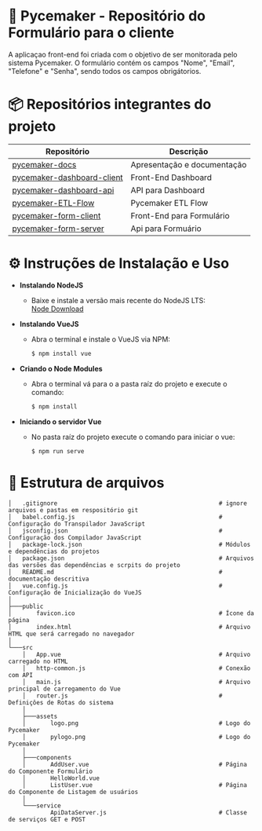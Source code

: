 #  🐍 Pycemaker - Repositório do Formulário para o cliente 

A aplicaçao front-end foi criada com o objetivo de ser monitorada pelo sistema Pycemaker. O formulário contém os campos "Nome", "Email", "Telefone" e "Senha", sendo todos os campos obrigátorios. 

# 📦 Repositórios integrantes do projeto

| Repositório                                                                                   | Descrição                   |
| --------------------------------------------------------------------------------------------- | --------------------------- |
| [pycemaker-docs](https://github.com/pycemaker/pycemaker-docs)                                 | Apresentação e documentação |
| [pycemaker-dashboard-client](https://github.com/pycemaker/pycemaker-dashboard-client)         | Front-End Dashboard         |
| [pycemaker-dashboard-api](https://github.com/pycemaker/pycemaker-dashboard-api)               | API para Dashboard          |
| [pycemaker-ETL-Flow](https://github.com/pycemaker/pycemaker-etl-flow)                         | Pycemaker ETL Flow          |
| [pycemaker-form-client](https://github.com/pycemaker/pycemaker-form-client)                   | Front-End para Formulário   |
| [pycemaker-form-server](https://github.com/pycemaker/pycemaker-form-server)                   | Api para Formuário          |


# ⚙️ Instruções de Instalação e Uso

<ul>
<li><b>Instalando NodeJS</b></li>
<ul>
<li>Baixe e instale a versão mais recente do NodeJS LTS:</li>
<a href="https://nodejs.org/en/download/">Node Download</a>
</ul>
</ul>

<ul>
<li><b>Instalando VueJS</b></li>
<ul>
<li>Abra o terminal e instale o VueJS via NPM:
<br/>
   
```bash
$ npm install vue
```

</li>
</ul>
</ul>

<ul>
<li><b>Criando o Node Modules</b></li>
<ul>
<li>Abra o terminal vá para o a pasta raíz do projeto e execute o comando:
<br/>
   
```bash
$ npm install
```

</li>
</ul>
</ul>

<ul>
<li><b>Iniciando o servidor Vue</b></li>
<ul>
<li>No pasta raíz do projeto execute o comando para iniciar o vue:
<br/>
   
```bash
$ npm run serve
```

</li>
</ul>
</ul>

# 📂 Estrutura de arquivos
```
│   .gitignore                                              # ignore arquivos e pastas em respositório git
│   babel.config.js                                         # Configuração do Transpilador JavaScript
│   jsconfig.json                                           # Configuração dos Compilador JavaScript 
│   package-lock.json                                       # Módulos e dependências do projetos       
│   package.json                                            # Arquivos das versões das dependências e scrpits do projeto 
│   README.md                                               # documentação descritiva    
│   vue.config.js                                           # Configuração de Inicialização do VueJS
│
├───public
│       favicon.ico                                         # Ícone da página 
│       index.html                                          # Arquivo HTML que será carregado no navegador 
│
└───src
    │   App.vue                                             # Arquivo carregado no HTML
    │   http-common.js                                      # Conexão com API 
    │   main.js                                             # Arquivo principal de carregamento do Vue 
    │   router.js                                           # Definiçôes de Rotas do sistema
    │
    ├───assets
    │       logo.png                                        # Logo do Pycemaker
    │       pylogo.png                                      # Logo do Pycemaker
    │
    ├───components
    │       AddUser.vue                                     # Página do Componente Formulário
    │       HelloWorld.vue                                          
    │       ListUser.vue                                    # Página do Componente de Listagem de usuários   
    │
    └───service
            ApiDataServer.js                                # Classe de serviços GET e POST
```


